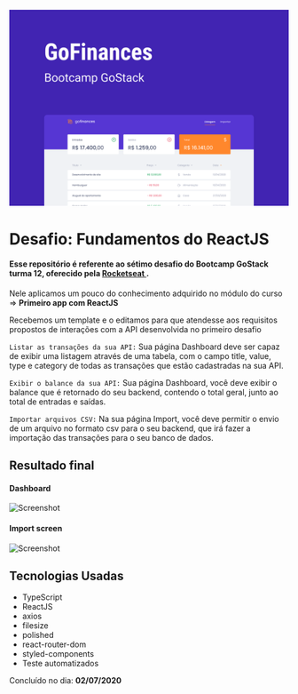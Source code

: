 ![Capa](Capa.png)

<h1>Desafio: Fundamentos do ReactJS</h1>

<h4>Esse repositório é referente ao sétimo desafio do Bootcamp GoStack turma 12, oferecido pela <a href="https://rocketseat.com.br/">Rocketseat </a>.</h4>

Nele aplicamos um pouco do conhecimento adquirido no módulo do curso => **Primeiro app com ReactJS**

Recebemos um template e o editamos para que atendesse aos requisitos propostos de interações com a API desenvolvida no primeiro desafio

```Listar as transações da sua API:``` Sua página Dashboard deve ser capaz de exibir uma listagem através de uma tabela, com o campo title, value, type e category de todas as transações que estão cadastradas na sua API.

```Exibir o balance da sua API:``` Sua página Dashboard, você deve exibir o balance que é retornado do seu backend, contendo o total geral, junto ao total de entradas e saídas.

```Importar arquivos CSV:``` Na sua página Import, você deve permitir o envio de um arquivo no formato csv para o seu backend, que irá fazer a importação das transações para o seu banco de dados.

<h2>Resultado final</h2>

<h4>Dashboard</h4>

![Screenshot](dashboard.png)

<h4>Import screen</h4>

![Screenshot](import.png)

## Tecnologias Usadas
- TypeScript
- ReactJS
- axios
- filesize
- polished
- react-router-dom
- styled-components
- Teste automatizados

Concluído no dia: **02/07/2020**


